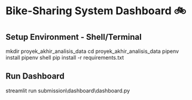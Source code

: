 # Bike-Sharing System Dashboard 🚲

## Setup Environment - Shell/Terminal

mkdir proyek_akhir_analisis_data
cd proyek_akhir_analisis_data
pipenv install
pipenv shell
pip install -r requirements.txt

## Run Dashboard

streamlit run submission\dashboard\dashboard.py
